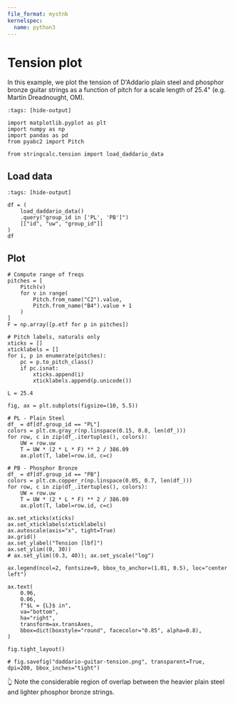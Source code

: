 ```yaml
---
file_format: mystnb
kernelspec:
  name: python3
---
```


# Tension plot

In this example, we plot the tension of
D'Addario plain steel and phosphor bronze guitar strings
as a function of pitch
for a scale length of 25.4" (e.g. Martin Dreadnought, OM).

```{code-cell} ipython3
:tags: [hide-output]

import matplotlib.pyplot as plt
import numpy as np
import pandas as pd
from pyabc2 import Pitch

from stringcalc.tension import load_daddario_data
```

## Load data

```{code-cell} ipython3
:tags: [hide-output]

df = (
    load_daddario_data()
    .query("group_id in ['PL', 'PB']")
    [["id", "uw", "group_id"]]
)
df
```

## Plot

```{code-cell} ipython3
# Compute range of freqs
pitches = [
    Pitch(v)
    for v in range(
        Pitch.from_name("C2").value,
        Pitch.from_name("B4").value + 1
    )
]
F = np.array([p.etf for p in pitches])

# Pitch labels, naturals only
xticks = []
xticklabels = []
for i, p in enumerate(pitches):
    pc = p.to_pitch_class()
    if pc.isnat:
        xticks.append(i)
        xticklabels.append(p.unicode())

L = 25.4

fig, ax = plt.subplots(figsize=(10, 5.5))

# PL - Plain Steel
df_ = df[df.group_id == "PL"]
colors = plt.cm.gray_r(np.linspace(0.15, 0.8, len(df_)))
for row, c in zip(df_.itertuples(), colors):
    UW = row.uw
    T = UW * (2 * L * F) ** 2 / 386.09
    ax.plot(T, label=row.id, c=c)

# PB - Phosphor Bronze
df_ = df[df.group_id == "PB"]
colors = plt.cm.copper_r(np.linspace(0.05, 0.7, len(df_)))
for row, c in zip(df_.itertuples(), colors):
    UW = row.uw
    T = UW * (2 * L * F) ** 2 / 386.09
    ax.plot(T, label=row.id, c=c)

ax.set_xticks(xticks)
ax.set_xticklabels(xticklabels)
ax.autoscale(axis="x", tight=True)
ax.grid()
ax.set_ylabel("Tension [lbf]")
ax.set_ylim((0, 30))
# ax.set_ylim((0.3, 40)); ax.set_yscale("log")

ax.legend(ncol=2, fontsize=9, bbox_to_anchor=(1.01, 0.5), loc="center left")

ax.text(
    0.96,
    0.06,
    f"$L = {L}$ in",
    va="bottom",
    ha="right",
    transform=ax.transAxes,
    bbox=dict(boxstyle="round", facecolor="0.85", alpha=0.8),
)

fig.tight_layout()

# fig.savefig("daddario-guitar-tension.png", transparent=True, dpi=200, bbox_inches="tight")
```

👆 Note the considerable region of overlap
between the heavier plain steel and lighter phosphor bronze strings.
